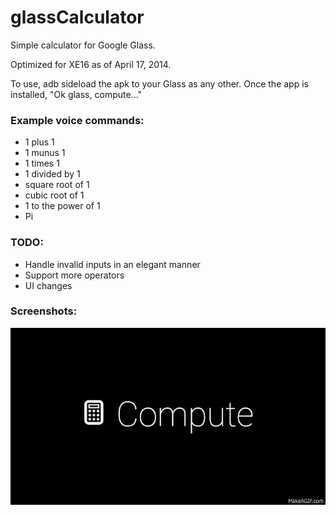 glassCalculator
===============

Simple calculator for Google Glass.

Optimized for XE16 as of April 17, 2014.

To use, adb sideload the apk to your Glass as any other.
Once the app is installed, "Ok glass, compute..."

### Example voice commands:
- 1 plus 1
- 1 munus 1
- 1 times 1
- 1 divided by 1
- square root of 1
- cubic root of 1
- 1 to the power of 1
- Pi

### TODO: 
- Handle invalid inputs in an elegant manner
- Support more operators
- UI changes

### Screenshots:

![Screen Shot1](https://raw.githubusercontent.com/ehdtkqorl123/glassCalculator/master/glasscalculator.gif)
